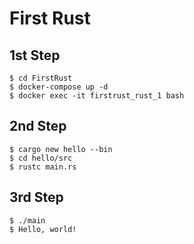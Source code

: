 # First Rust

## 1st Step

```
$ cd FirstRust
$ docker-compose up -d
$ docker exec -it firstrust_rust_1 bash
```

## 2nd Step

```
$ cargo new hello --bin
$ cd hello/src
$ rustc main.rs
```

## 3rd Step

```
$ ./main
$ Hello, world!
```

